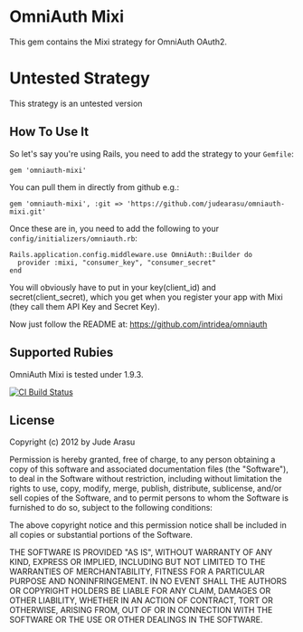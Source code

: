 # OmniAuth Mixi

This gem contains the Mixi strategy for OmniAuth OAuth2.

# Untested Strategy

This strategy is an untested version
## How To Use It

So let's say you're using Rails, you need to add the strategy to your `Gemfile`:

    gem 'omniauth-mixi'

You can pull them in directly from github e.g.:

    gem 'omniauth-mixi', :git => 'https://github.com/judearasu/omniauth-mixi.git'

Once these are in, you need to add the following to your `config/initializers/omniauth.rb`:

    Rails.application.config.middleware.use OmniAuth::Builder do
      provider :mixi, "consumer_key", "consumer_secret" 
    end

You will obviously have to put in your key(client_id) and secret(client_secret), which you get when you register your app with Mixi (they call them API Key and Secret Key). 

Now just follow the README at: https://github.com/intridea/omniauth

## Supported Rubies

OmniAuth Mixi is tested under 1.9.3.

[![CI Build
Status](https://secure.travis-ci.org/judearasu/omniauth-mixi.png)](http://travis-ci.org/judearasu/omniauth-mixi)

## License

Copyright (c) 2012 by Jude Arasu

Permission is hereby granted, free of charge, to any person obtaining a copy of this software and associated documentation files (the "Software"), to deal in the Software without restriction, including without limitation the rights to use, copy, modify, merge, publish, distribute, sublicense, and/or sell copies of the Software, and to permit persons to whom the Software is furnished to do so, subject to the following conditions:

The above copyright notice and this permission notice shall be included in all copies or substantial portions of the Software.

THE SOFTWARE IS PROVIDED "AS IS", WITHOUT WARRANTY OF ANY KIND, EXPRESS OR IMPLIED, INCLUDING BUT NOT LIMITED TO THE WARRANTIES OF MERCHANTABILITY, FITNESS FOR A PARTICULAR PURPOSE AND NONINFRINGEMENT. IN NO EVENT SHALL THE AUTHORS OR COPYRIGHT HOLDERS BE LIABLE FOR ANY CLAIM, DAMAGES OR OTHER LIABILITY, WHETHER IN AN ACTION OF CONTRACT, TORT OR OTHERWISE, ARISING FROM, OUT OF OR IN CONNECTION WITH THE SOFTWARE OR THE USE OR OTHER DEALINGS IN THE SOFTWARE.


